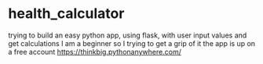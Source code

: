 # health_calculator
trying to build an easy python app, using flask, with user input values and get calculations
I am a beginner so I trying to get a grip of it
the app is up on a free account https://thinkbig.pythonanywhere.com/
